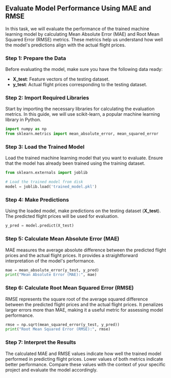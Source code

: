 

## Evaluate Model Performance Using MAE and RMSE

In this task, we will evaluate the performance of the trained machine learning model by calculating Mean Absolute Error (MAE) and Root Mean Squared Error (RMSE) metrics. These metrics help us understand how well the model's predictions align with the actual flight prices.

### Step 1: Prepare the Data

Before evaluating the model, make sure you have the following data ready:
- **X_test**: Feature vectors of the testing dataset.
- **y_test**: Actual flight prices corresponding to the testing dataset.

### Step 2: Import Required Libraries

Start by importing the necessary libraries for calculating the evaluation metrics. In this guide, we will use scikit-learn, a popular machine learning library in Python.

```python
import numpy as np
from sklearn.metrics import mean_absolute_error, mean_squared_error
```

### Step 3: Load the Trained Model

Load the trained machine learning model that you want to evaluate. Ensure that the model has already been trained using the training dataset.

```python
from sklearn.externals import joblib

# Load the trained model from disk
model = joblib.load('trained_model.pkl')
```

### Step 4: Make Predictions

Using the loaded model, make predictions on the testing dataset (**X_test**). The predicted flight prices will be used for evaluation.

```python
y_pred = model.predict(X_test)
```

### Step 5: Calculate Mean Absolute Error (MAE)

MAE measures the average absolute difference between the predicted flight prices and the actual flight prices. It provides a straightforward interpretation of the model's performance.

```python
mae = mean_absolute_error(y_test, y_pred)
print("Mean Absolute Error (MAE):", mae)
```

### Step 6: Calculate Root Mean Squared Error (RMSE)

RMSE represents the square root of the average squared difference between the predicted flight prices and the actual flight prices. It penalizes larger errors more than MAE, making it a useful metric for assessing model performance.

```python
rmse = np.sqrt(mean_squared_error(y_test, y_pred))
print("Root Mean Squared Error (RMSE):", rmse)
```

### Step 7: Interpret the Results

The calculated MAE and RMSE values indicate how well the trained model performed in predicting flight prices. Lower values of both metrics indicate better performance. Compare these values with the context of your specific project and evaluate the model accordingly.

